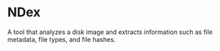# NDex
A tool that analyzes a disk image and extracts information such as file metadata, file types, and file hashes.
